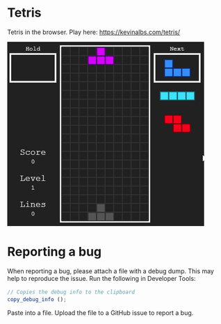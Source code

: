 # Tetris

Tetris in the browser. Play here: https://kevinalbs.com/tetris/

![Tetris Gameplay](./tetris-gameplay.gif)


# Reporting a bug

When reporting a bug, please attach a file with a debug dump. This may help to reproduce the issue.
Run the following in Developer Tools:
```js
// Copies the debug info to the clipboard
copy_debug_info ();
```
Paste into a file. Upload the file to a GitHub issue to report a bug.